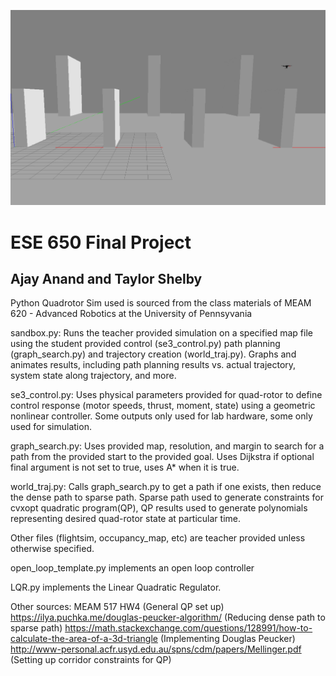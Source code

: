 ![Alt Text](https://github.com/ajyanand/LQRMinSnapQuadrotor/blob/main/OverUnderAlone.gif)

# ESE 650 Final Project

## Ajay Anand and Taylor Shelby

Python Quadrotor Sim used is sourced from the class materials of MEAM 620 - Advanced Robotics at the University of Pennsyvania

sandbox.py: Runs the teacher provided simulation on a specified map file using the student provided control (se3_control.py) path planning (graph_search.py) and trajectory creation (world_traj.py). Graphs and animates results, including path planning results vs. actual trajectory, system state along trajectory, and more. 

se3_control.py: Uses physical parameters provided for quad-rotor to define control response (motor speeds, thrust, moment, state) using a geometric nonlinear controller. Some outputs only used for lab hardware, some only used for simulation.

graph_search.py: Uses provided map, resolution, and margin to search for a path from the provided start to the provided goal. Uses Dijkstra if optional final argument is not set to true, uses A* when it is true. 

world_traj.py: Calls graph_search.py to get a path if one exists, then reduce the dense path to sparse path. Sparse path used to generate constraints for cvxopt quadratic program(QP), QP results used to generate polynomials representing desired quad-rotor state at particular time. 

Other files (flightsim, occupancy_map, etc) are teacher provided unless otherwise specified.

open_loop_template.py implements an open loop controller

LQR.py implements the Linear Quadratic Regulator.


Other sources:
MEAM 517 HW4 (General QP set up)
https://ilya.puchka.me/douglas-peucker-algorithm/ (Reducing dense path to sparse path)
https://math.stackexchange.com/questions/128991/how-to-calculate-the-area-of-a-3d-triangle (Implementing Douglas Peucker)
http://www-personal.acfr.usyd.edu.au/spns/cdm/papers/Mellinger.pdf (Setting up corridor constraints for QP)
